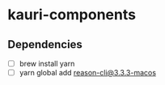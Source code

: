 # kauri-components

## Dependencies

- [ ] brew install yarn
- [ ] yarn global add reason-cli@3.3.3-macos
